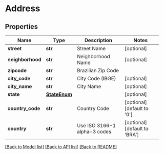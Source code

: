 # Address

## Properties
Name | Type | Description | Notes
------------ | ------------- | ------------- | -------------
**street** | **str** | Street Name | [optional] 
**neighborhood** | **str** | Neighborhood Name | [optional] 
**zipcode** | **str** | Brazilian Zip Code | 
**city_code** | **str** | City Code (IBGE) | [optional] 
**city_name** | **str** | City Name | [optional] 
**state** | [**StateEnum**](StateEnum.md) |  | [optional] 
**country_code** | **str** | Country Code | [optional] [default to '0']
**country** | **str** | Use ISO 3166-1 alpha-3 codes | [optional] [default to 'BRA']

[[Back to Model list]](../README.md#documentation-for-models) [[Back to API list]](../README.md#documentation-for-api-endpoints) [[Back to README]](../README.md)


